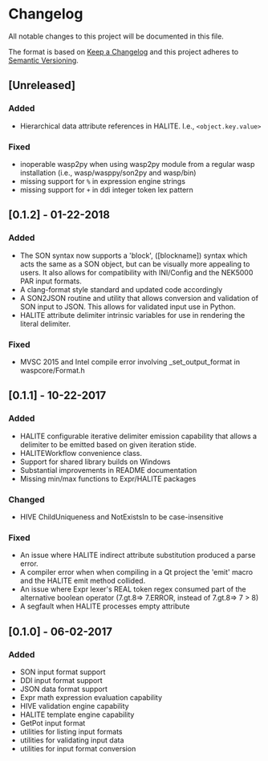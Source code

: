 # Changelog
All notable changes to this project will be documented in this file.

The format is based on [Keep a Changelog](http://keepachangelog.com/en/1.0.0/)
and this project adheres to [Semantic Versioning](http://semver.org/spec/v2.0.0.html).

## [Unreleased]

### Added
- Hierarchical data attribute references in HALITE. I.e., `<object.key.value>` 

### Fixed
- inoperable wasp2py when using wasp2py module from a regular wasp installation (i.e., wasp/wasppy/son2py and wasp/bin)
- missing support for `%` in expression engine strings
- missing support for `+` in ddi integer token lex pattern

## [0.1.2] - 01-22-2018
### Added
- The SON syntax now supports a 'block', ([blockname]) syntax which acts the same
as a SON object, but can be visually more appealing to users. It also allows for
compatibility with INI/Config and the NEK5000 PAR input formats.
- A clang-format style standard and updated code accordingly
- A SON2JSON routine and utility that allows conversion and validation 
of SON input to JSON. This allows for validated input use in Python.
- HALITE attribute delimiter intrinsic variables for use in rendering 
the literal delimiter.

### Fixed 
- MVSC 2015 and Intel compile error involving _set_output_format in waspcore/Format.h


## [0.1.1] - 10-22-2017
### Added
- HALITE configurable iterative delimiter emission capability that 
allows a delimiter to be emitted based on given iteration stide.
- HALITEWorkflow convenience class.
- Support for shared library builds on Windows
- Substantial improvements in README documentation
- Missing min/max functions to Expr/HALITE packages

### Changed
- HIVE ChildUniqueness and NotExistsIn to be case-insensitive

### Fixed 
- An issue where HALITE indirect attribute substitution produced a parse
error.
- A compiler error when when compiling in a Qt project the 'emit' macro and
the HALITE emit method collided.
- An issue where Expr lexer's REAL token regex consumed part of 
the alternative boolean operator (7.gt.8=> 7.ERROR, instead of 7.gt.8=> 7 > 8)
- A segfault when HALITE processes empty attribute


## [0.1.0] - 06-02-2017
### Added 
- SON input format support
- DDI input format support
- JSON data format support
- Expr math expression evaluation capability
- HIVE validation engine capability
- HALITE template engine capability
- GetPot input format 
- utilities for listing input formats
- utilities for validating input data
- utilities for input format conversion
